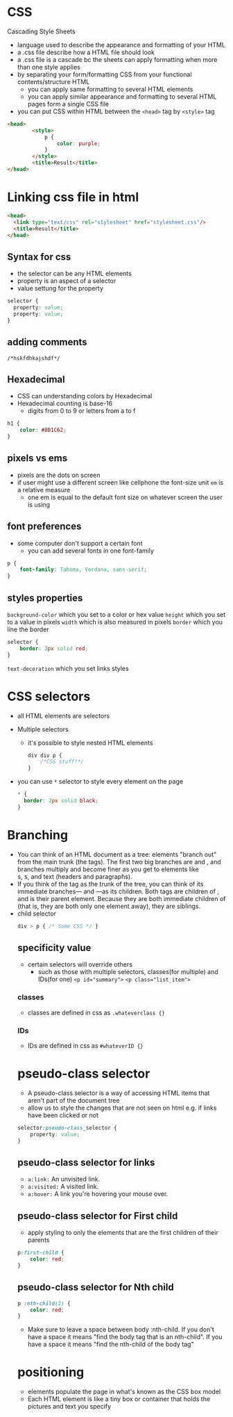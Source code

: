 
# CSS
Cascading Style Sheets
- language used to describe the appearance and formatting of your HTML
- a .css file describe how a HTML file should look
- a .css file is a cascade bc the sheets can apply formatting when more than one style applies
- by separating your form/formatting CSS from your functional contents/structure HTML
  - you can apply same formatting to several HTML elements
  - you can apply similar appearance and formatting to several HTML pages form a single CSS file
- you can put CSS within HTML between the `<head>` tag by `<style>` tag
``` html
<head>
		<style>
			p {
				color: purple;
			}
		</style>
		<title>Result</title>
</head>
```

# Linking css file in html
``` html
<head>
  <link type="text/css" rel="stylesheet" href="stylesheet.css"/>
  <title>Result</title>
</head>
```

## Syntax for css
- the selector can be any HTML elements
- property is an aspect of a selector
- value settung for the property
``` css
selector {
  property: value;
  property: value;
}
```

## adding comments
`/*hskfdhkajshdf*/`

## Hexadecimal
- CSS can understanding colors by Hexadecimal
- Hexadecimal counting is base-16
  - digits from 0 to 9 or letters from a to f
``` css
h1 {
	color: #8B1C62;
}
```

## pixels vs ems
- pixels are the dots on screen
- if user might use a different screen like cellphone the font-size unit `em` is a relative measure
    - one em is equal to the default font size on whatever screen the user is using

## font preferences
- some computer don't support a certain font
  - you can add several fonts in one font-family
``` css
p {
    font-family: Tahoma, Verdana, sans-serif;
}
```

## styles properties
`background-color` which you set to a color or hex value
`height` which you set to a value in pixels
`width` which is also measured in pixels
`border` which you line the border
``` css
selector {
    border: 2px solid red;
}
```
`text-decoration` which you set links styles

# CSS selectors
- all HTML elements are selectors
- Multiple selectors
  - it's possible to style nested HTML elements
    ``` css
    div div p {
        /*CSS stuff!*/
    }
    ```

- you can use `*` selector to style every element on the page
  ``` css
  * {
    border: 2px solid black;
  }
  ```
# Branching
- You can think of an HTML document as a tree: elements "branch out" from the main trunk (the <html></html> tags). The first two big branches are <head> and <body>, and branches multiply and become finer as you get to elements like <div>s, <table>s, and text (headers and paragraphs).
- If you think of the <html> tag as the trunk of the tree, you can think of its immediate branches—<head> and <body>—as its children. Both tags are children of <html>, and <html> is their parent element. Because they are both immediate children of <html> (that is, they are both only one element away), they are siblings.
- child selector
``` css
div > p { /* Some CSS */ }
```

## specificity value
- certain selectors will override others
  - such as those with multiple selectors, classes(for multiple) and IDs(for one)
  `<p id="summary">` `<p class="list_item">`

### classes
- classes are defined in css as `.whateverclass {}`

### IDs
- IDs are defined in css as `#whateverID {}`

# pseudo-class selector
- A pseudo-class selector is a way of accessing HTML items that aren't part of the document tree
- allow us to style the changes that are not seen on html e.g. if links have been clicked or not
``` css
selector:pseudo-class_selector {
    property: value;
}
```

## pseudo-class selector for links
- `a:link:` An unvisited link.
- `a:visited:` A visited link.
- `a:hover:` A link you're hovering your mouse over.

## pseudo-class selector for First child
- apply styling to only the elements that are the first children of their parents
``` css
p:first-child {
    color: red;
}
```

## pseudo-class selector for Nth child
``` css
p :nth-child(2) {
    color: red;
}
```
- Make sure to leave a space between body :nth-child. If you don't have a space it means "find the body tag that is an nth-child". If you have a space it means "find the nth-child of the body tag"

# positioning
- elements populate the page in what's known as the CSS box model
- Each HTML element is like a tiny box or container that holds the pictures and text you specify
